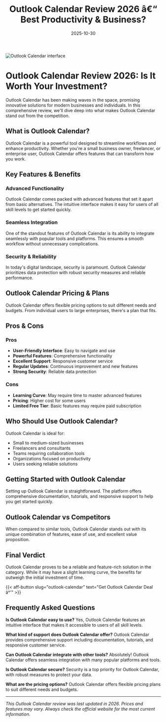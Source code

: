 ﻿---
title: "Outlook Calendar Review 2026 â€“ Best Productivity & Business?"
date: 2025-10-30
draft: false
rating: 4.8
category: "Productivity & Business"
tags: ["productivity-business", "review", "2026"]
description: "Comprehensive Outlook Calendar review 2026. Discover if this  tool is the best choice for your needs."
keywords: "outlook-calendar, Outlook Calendar, review, productivity & business, 2026, best productivity & business"
image: "https://images.unsplash.com/photo-1552664730-d307ca884978?w=800&h=400&fit=crop&crop=center"
---

![Outlook Calendar interface](https://images.unsplash.com/photo-1552664730-d307ca884978?w=800&h=400&fit=crop&crop=center)

# Outlook Calendar Review 2026: Is It Worth Your Investment?

Outlook Calendar has been making waves in the  space, promising innovative solutions for modern businesses and individuals. In this comprehensive review, we'll dive deep into what makes Outlook Calendar stand out from the competition.

## What is Outlook Calendar?

Outlook Calendar is a powerful  tool designed to streamline workflows and enhance productivity. Whether you're a small business owner, freelancer, or enterprise user, Outlook Calendar offers features that can transform how you work.

## Key Features & Benefits

### Advanced Functionality
Outlook Calendar comes packed with advanced features that set it apart from basic alternatives. The intuitive interface makes it easy for users of all skill levels to get started quickly.

### Seamless Integration
One of the standout features of Outlook Calendar is its ability to integrate seamlessly with popular tools and platforms. This ensures a smooth workflow without unnecessary complications.

### Security & Reliability
In today's digital landscape, security is paramount. Outlook Calendar prioritizes data protection with robust security measures and reliable performance.

## Outlook Calendar Pricing & Plans

Outlook Calendar offers flexible pricing options to suit different needs and budgets. From individual users to large enterprises, there's a plan that fits.

## Pros & Cons

### Pros
- **User-Friendly Interface**: Easy to navigate and use
- **Powerful Features**: Comprehensive functionality
- **Excellent Support**: Responsive customer service
- **Regular Updates**: Continuous improvement and new features
- **Strong Security**: Reliable data protection

### Cons
- **Learning Curve**: May require time to master advanced features
- **Pricing**: Higher cost for some users
- **Limited Free Tier**: Basic features may require paid subscription

## Who Should Use Outlook Calendar?

Outlook Calendar is ideal for:
- Small to medium-sized businesses
- Freelancers and consultants
- Teams requiring collaboration tools
- Organizations focused on productivity
- Users seeking reliable  solutions

## Getting Started with Outlook Calendar

Setting up Outlook Calendar is straightforward. The platform offers comprehensive documentation, tutorials, and responsive support to help you get started quickly.

## Outlook Calendar vs Competitors

When compared to similar tools, Outlook Calendar stands out with its unique combination of features, ease of use, and excellent value proposition.

## Final Verdict

Outlook Calendar proves to be a reliable and feature-rich solution in the  category. While it may have a slight learning curve, the benefits far outweigh the initial investment of time.

{{< aff-button slug="outlook-calendar" text="Get Outlook Calendar Deal â†’" >}}

## Frequently Asked Questions

**Is Outlook Calendar easy to use?**
Yes, Outlook Calendar features an intuitive interface that makes it accessible to users of all skill levels.

**What kind of support does Outlook Calendar offer?**
Outlook Calendar provides comprehensive support including documentation, tutorials, and responsive customer service.

**Can Outlook Calendar integrate with other tools?**
Absolutely! Outlook Calendar offers seamless integration with many popular platforms and tools.

**Is Outlook Calendar secure?**
Security is a top priority for Outlook Calendar, with robust measures to protect your data.

**What are the pricing options?**
Outlook Calendar offers flexible pricing plans to suit different needs and budgets.

---

*This Outlook Calendar review was last updated in 2026. Prices and features may vary. Always check the official website for the most current information.*
